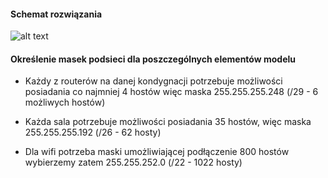 #### Schemat rozwiązania
![alt text](https://github.com/Novachi/Sieci-Komputerowe/edit/master/zadanie-2/zadanie-2_diagram.png "Rysunek")

#### Określenie masek podsieci dla poszczególnych elementów modelu
* Każdy z routerów na danej kondygnacji potrzebuje możliwości posiadania co najmniej 4 hostów więc maska 255.255.255.248 (/29 - 6 możliwych hostów)

* Każda sala potrzebuje możliwości posiadania 35 hostów, więc maska 255.255.255.192 (/26 - 62 hosty)

* Dla wifi potrzeba maski umożliwiającej podłączenie 800 hostów wybierzemy zatem 255.255.252.0 (/22 - 1022 hosty)
